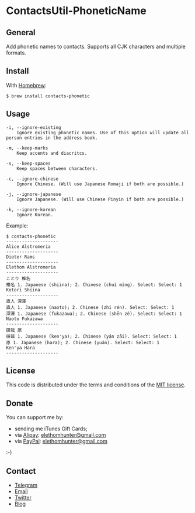 # ContactsUtil-PhoneticName

## General

Add phonetic names to contacts. Supports all CJK characters and multiple formats.

## Install

With [Homebrew](https://github.com/Homebrew/homebrew):

```Shell
$ brew install contacts-phonetic
```

## Usage

```
-i, --ignore-existing
    Ignore existing phonetic names. Use of this option will update all person entries in the address book.

-m, --keep-marks
    Keep accents and diacritcs.

-s, --keep-spaces
    Keep spaces between characters.

-c, --ignore-chinese
    Ignore Chinese. (Will use Japanese Romaji if both are possible.)

-j, --ignore-japanese
    Ignore Japanese. (Will use Chinese Pinyin if both are possible.)

-k, --ignore-korean
    Ignore Korean.
```

Example:

```Shell
$ contacts-phonetic
--------------------
Alice Alstromeria
--------------------
Dieter Rams
--------------------
Elethom Alstromeria
--------------------
ことり 椎名
椎名 1. Japanese (shiina); 2. Chinese (chuí míng). Select: Select: 1
Kotori Shiina
--------------------
直人 深澤
直人 1. Japanese (naoto); 2. Chinese (zhí rén). Select: Select: 1
深澤 1. Japanese (fukazawa); 2. Chinese (shēn zé). Select: Select: 1
Naoto Fukazawa
--------------------
研哉 原
研哉 1. Japanese (ken'ya); 2. Chinese (yán zāi). Select: Select: 1
原 1. Japanese (hara); 2. Chinese (yuán). Select: Select: 1
Ken'ya Hara
--------------------
```

## License

This code is distributed under the terms and conditions of the [MIT license](http://opensource.org/licenses/MIT).

## Donate

You can support me by:

* sending me iTunes Gift Cards;
* via [Alipay](https://www.alipay.com): elethomhunter@gmail.com
* via [PayPal](https://www.paypal.com): elethomhunter@gmail.com

:-)

## Contact

* [Telegram](http://telegram.me/elethom)
* [Email](mailto:elethomhunter@gmail.com)
* [Twitter](https://twitter.com/elethomhunter)
* [Blog](http://blog.projectrhinestone.org)
